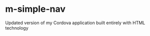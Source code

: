 m-simple-nav
============

Updated version of my Cordova application built entirely with HTML technology

